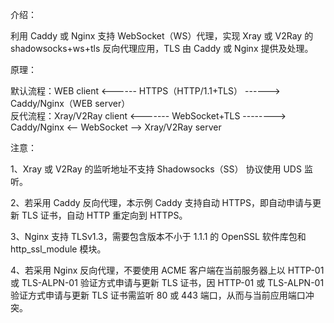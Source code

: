 介绍：

利用 Caddy 或 Nginx 支持 WebSocket（WS）代理，实现 Xray 或 V2Ray 的 shadowsocks+ws+tls 反向代理应用，TLS 由 Caddy 或 Nginx 提供及处理。

原理：

默认流程：WEB client <------ HTTPS（HTTP/1.1+TLS） ------> Caddy/Nginx（WEB server）  
反代流程：Xray/V2Ray client <------- WebSocket+TLS --------> Caddy/Nginx <-- WebSocket --> Xray/V2Ray server

注意：

1、Xray 或 V2Ray 的监听地址不支持 Shadowsocks（SS） 协议使用 UDS 监听。

2、若采用 Caddy 反向代理，本示例 Caddy 支持自动 HTTPS，即自动申请与更新 TLS 证书，自动 HTTP 重定向到 HTTPS。

3、Nginx 支持 TLSv1.3，需要包含版本不小于 1.1.1 的 OpenSSL 软件库包和 http_ssl_module 模块。

4、若采用 Nginx 反向代理，不要使用 ACME 客户端在当前服务器上以 HTTP-01 或 TLS-ALPN-01 验证方式申请与更新 TLS 证书，因 HTTP-01 或 TLS-ALPN-01 验证方式申请与更新 TLS 证书需监听 80 或 443 端口，从而与当前应用端口冲突。
